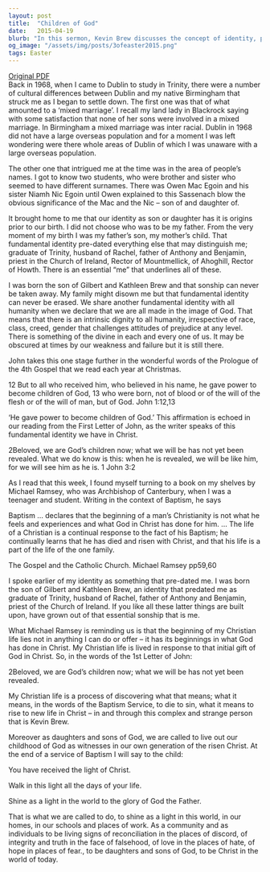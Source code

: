 ```yaml
---
layout: post
title:  "Children of God"
date:   2015-04-19
blurb: "In this sermon, Kevin Brew discusses the concept of identity, particularly as it relates to being a child of God. He emphasizes that our fundamental identity as God's children is unchangeable and pre-dates all other identities we may have. He also highlights that our Christian life is a continual response to this identity."
og_image: "/assets/img/posts/3ofeaster2015.png"
tags: Easter
---
```

[Original PDF](/assets/pdf/3ofeaster2015.pdf)    
Back in 1968, when I came to Dublin to study in Trinity, there were a number of cultural differences between Dublin and my native Birmingham that struck me as I began to settle down. The first one was that of what amounted to a ‘mixed marriage’. I recall my land lady in Blackrock saying with some satisfaction that none of her sons were involved in a mixed marriage. In Birmingham a mixed marriage was inter racial. Dublin in 1968 did not have a large overseas population and for a moment I was left wondering were there whole areas of Dublin of which I was unaware with a large overseas population.

The other one that intrigued me at the time was in the area of people’s names. I got to know two students, who were brother and sister who seemed to have different surnames. There was Owen Mac Egoin and his sister Niamh Nic Egoin until Owen explained to this Sassenach blow the obvious significance of the Mac and the Nic – son of and daughter of.

It brought home to me that our identity as son or daughter has it is origins prior to our birth. I did not choose who was to be my father. From the very moment of my birth I was my father’s son, my mother’s child. That fundamental identity pre-dated everything else that may distinguish me; graduate of Trinity, husband of Rachel, father of Anthony and Benjamin, priest in the Church of Ireland, Rector of Mountmellick, of Ahoghill, Rector of Howth. There is an essential “me” that underlines all of these.

I was born the son of Gilbert and Kathleen Brew and that sonship can never be taken away. My family might disown me but that fundamental identity can never be erased. We share another fundamental identity with all humanity when we declare that we are all made in the image of God. That means that there is an intrinsic dignity to all humanity, irrespective of race, class, creed, gender that challenges attitudes of prejudice at any level. There is something of the divine in each and every one of us. It may be obscured at times by our weakness and failure but it is still there.

John takes this one stage further in the wonderful words of the Prologue of the 4th Gospel that we read each year at Christmas.

12 But to all who received him, who believed in his name, he gave power to become children of God, 13 who were born, not of blood or of the will of the flesh or of the will of man, but of God. John 1:12,13

‘He gave power to become children of God.’ This affirmation is echoed in our reading from the First Letter of John, as the writer speaks of this fundamental identity we have in Christ.

2Beloved, we are God’s children now; what we will be has not yet been revealed. What we do know is this: when he is revealed, we will be like him, for we will see him as he is. 1 John 3:2

As I read that this week, I found myself turning to a book on my shelves by Michael Ramsey, who was Archbishop of Canterbury, when I was a teenager and student. Writing in the context of Baptism, he says

Baptism … declares that the beginning of a man’s Christianity is not what he feels and experiences and what God in Christ has done for him. … The life of a Christian is a continual response to the fact of his Baptism; he continually learns that he has died and risen with Christ, and that his life is a part of the life of the one family.

The Gospel and the Catholic Church. Michael Ramsey pp59,60

I spoke earlier of my identity as something that pre-dated me. I was born the son of Gilbert and Kathleen Brew, an identity that predated me as graduate of Trinity, husband of Rachel, father of Anthony and Benjamin, priest of the Church of Ireland. If you like all these latter things are built upon, have grown out of that essential sonship that is me.

What Michael Ramsey is reminding us is that the beginning of my Christian life lies not in anything I can do or offer – it has its beginnings in what God has done in Christ. My Christian life is lived in response to that initial gift of God in Christ. So, in the words of the 1st Letter of John:

2Beloved, we are God’s children now; what we will be has not yet been revealed.

My Christian life is a process of discovering what that means; what it means, in the words of the Baptism Service, to die to sin, what it means to rise to new life in Christ – in and through this complex and strange person that is Kevin Brew.

Moreover as daughters and sons of God, we are called to live out our childhood of God as witnesses in our own generation of the risen Christ. At the end of a service of Baptism I will say to the child:

You have received the light of Christ.

Walk in this light all the days of your life.

Shine as a light in the world to the glory of God the Father.

That is what we are called to do, to shine as a light in this world, in our homes, in our schools and places of work. As a community and as individuals to be living signs of reconciliation in the places of discord, of integrity and truth in the face of falsehood, of love in the places of hate, of hope in places of fear., to be daughters and sons of God, to be Christ in the world of today.
